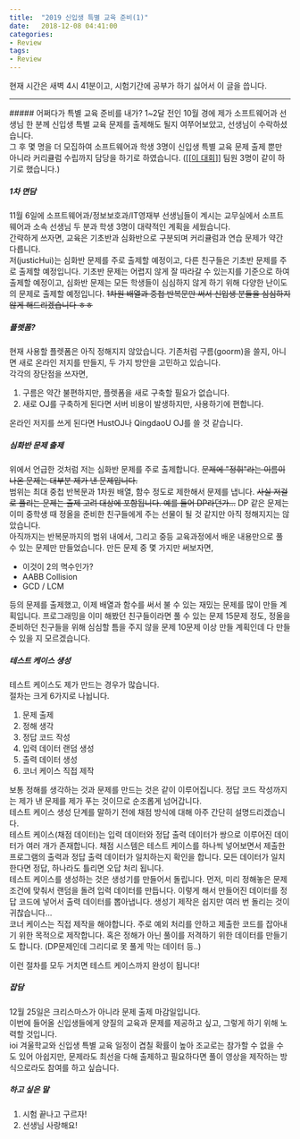 ```yaml
---
title:  "2019 신입생 특별 교육 준비(1)"
date:   2018-12-08 04:41:00
categories:
- Review
tags:
- Review
---
```


현재 시간은 새벽 4시 41분이고, 시험기간에 공부가 하기 싫어서 이 글을 씁니다.<br>
<hr>
##### 어쩌다가 특별 교육 준비를 내가?
1~2달 전인 10월 경에 제가 소프트웨어과 선생님 한 분께 신입생 특별 교육 문제를 출제해도 될지 여쭈어보았고, 선생님이 수락하셨습니다.<br>
그 후 몇 명을 더 모집하여 소프트웨어과 학생 3명이 신입생 특별 교육 문제 출제 뿐만 아니라 커리큘럼 수립까지 담당을 하기로 하였습니다. ([[<a href = "https://justicehui.github.io/review/2018/07/20/cze/">이 대회</a>]] 팀원 3명이 같이 하기로 했습니다.)<br>

##### 1차 면담
11월 6일에 소프트웨어과/정보보호과/IT영재부 선생님들이 계시는 교무실에서 소프트웨어과 소속 선생님 두 분과 학생 3명이 대략적인 계획을 세웠습니다.<br>
간략하게 쓰자면, 교육은 기초반과 심화반으로 구분되며 커리큘럼과 연습 문제가 약간 다릅니다.<br>
저(justicHui)는 심화반 문제를 주로 출제할 예정이고, 다른 친구들은 기초반 문제를 주로 출제할 예정입니다. 기초반 문제는 어렵지 않게 잘 따라갈 수 있는지를 기준으로 하여 출제할 예정이고, 심화반 문제는 모든 학생들이 심심하지 않게 하기 위해 다양한 난이도의 문제로 출제할 예정입니다. <s>1차원 배열과 중첩 반복문만 써서 신입생 분들을 심심하지 않게 해드리겠습니다 ㅎㅎ</s><br>

##### 플렛폼?
현재 사용할 플렛폼은 아직 정해지지 않았습니다. 기존처럼 구름(goorm)을 쓸지, 아니면 새로 온라인 저지를 만들지, 두 가지 방안을 고민하고 있습니다.<br>
각각의 장단점을 쓰자면,
1. 구름은 약간 불편하지만, 플렛폼을 새로 구축할 필요가 없습니다.
2. 새로 OJ를 구축하게 된다면 서버 비용이 발생하지만, 사용하기에 편합니다.

온라인 저지를 쓰게 된다면 HustOJ나 QingdaoU OJ를 쓸 것 같습니다.<br>

##### 심화반 문제 출제
위에서 언급한 것처럼 저는 심화반 문제를 주로 출제합니다. <s>문제에 "정휘"라는 이름이 나온 문제는 대부분 제가 낸 문제입니다.</s><br>
범위는 최대 중첩 반복문과 1차원 배열, 함수 정도로 제한해서 문제를 냅니다. <s>사실 저걸로 풀리는 문제는 출제 고려 대상에 포함됩니다. 예를 들어 DP라던가...</s> DP 같은 문제는 이미 중학생 때 정올을 준비한 친구들에게 주는 선물이 될 것 같지만 아직 정해지지는 않았습니다.<br>
아직까지는 반복문까지의 범위 내에서, 그리고 중등 교육과정에서 배운 내용만으로 풀 수 있는 문제만 만들었습니다. 만든 문제 중 몇 가지만 써보자면,
* 이것이 2의 멱수인가?
* AABB Collision
* GCD / LCM

등의 문제를 출제했고, 이제 배열과 함수를 써서 불 수 있는 재밌는 문제를 많이 만들 계획입니다. 프로그래밍을 이미 해봤던 친구들이라면 풀 수 있는 문제 15문제 정도, 정올을 준비하던 친구들을 위해 심심할 틈을 주지 않을 문제 10문제 이상 만들 계획인데 다 만들 수 있을 지 모르겠습니다.

##### 테스트 케이스 생성
테스트 케이스도 제가 만드는 경우가 많습니다.<br>
절차는 크게 6가지로 나뉩니다.
1. 문제 출제
2. 정해 생각
3. 정답 코드 작성
4. 입력 데이터 랜덤 생성
5. 출력 데이터 생성
6. 코너 케이스 직접 제작

보통 정해를 생각하는 것과 문제를 만드는 것은 같이 이루어집니다. 정답 코드 작성까지는 제가 낸 문제를 제가 푸는 것이므로 순조롭게 넘어갑니다.<br>
테스트 케이스 생성 단계를 말하기 전에 채점 방식에 대해 아주 간단히 설명드리겠습니다.<br>
테스트 케이스(채점 데이터)는 입력 데이터와 정답 출력 데이터가 쌍으로 이루어진 데이터가 여러 개가 존재합니다. 채점 시스템은 테스트 케이스를 하나씩 넣어보면서 제출한 프로그램의 출력과 정답 출력 데이터가 일치하는지 확인을 합니다. 모든 데이터가 일치한다면 정답, 하나라도 틀리면 오답 처리 됩니다.<br>
테스트 케이스를 생성하는 것은 생성기를 만들어서 돌립니다. 먼저, 미리 정해놓은 문제 조건에 맞춰서 랜덤을 돌려 입력 데이터를 만듭니다. 이렇게 해서 만들어진 데이터를 정답 코드에 넣어서 출력 데이터를 뽑아냅니다. 생성기 제작은 쉽지만 여러 번 돌리는 것이 귀찮습니다...<br>
코너 케이스는 직접 제작을 해야합니다. 주로 예외 처리를 안하고 제출한 코드를 잡아내기 위한 목적으로 제작합니다. 혹은 정해가 아닌 풀이를 저격하기 위한 데이터를 만들기도 합니다. (DP문제인데 그리디로 못 풀게 막는 데이터 등..)

이런 절차를 모두 거치면 테스트 케이스까지 완성이 됩니다!

##### 잡담
12월 25일은 크리스마스가 아니라 문제 출제 마감일입니다.<br>
이번에 들어올 신입생들에게 양질의 교육과 문제를 제공하고 싶고, 그렇게 하기 위해 노력할 것입니다.<br>
ioi 겨울학교와 신입생 특별 교육 일정이 겹칠 확률이 높아 조교로는 참가할 수 없을 수도 있어 아쉽지만, 문제라도 최선을 다해 출제하고 필요하다면 풀이 영상을 제작하는 방식으로라도 참여를 하고 싶습니다.<br>

##### 하고 싶은 말
1. 시험 끝나고 구르자!
2. 선생님 사랑해요!
